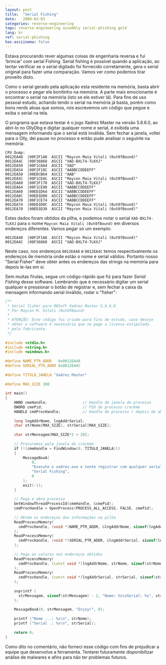 ```yaml
---
layout: post
title:  "Serial Fishing"
date:   2009-03-03
categories: reverse-engineering
tags: reverse-engineering assembly serial-phishing gold
lang: br
ref: serial-phishing
has-asciinema: false
---
```

Estava procurando rever algumas coisas de engenharia reversa e fui ‘brincar’ com serial Fishing. Serial fishing é possível quando a aplicação, ao tentar verificar se o serial digitado foi fornecido corretamente, gera o serial original para fazer uma comparação. Vamos ver como podemos tirar proveito disto.

Como o serial gerado pela aplicação esta residente na memória, basta abrir o processo e pegar ele bonitinho na memória. A parte mais emocionante é encontrar o serial na memória (isto se ele estiver lá). Para fins de uso pessoal estudo, achando tendo o serial na memória já basta, porém como bons nerds atoas que somos, nós escrevemos um código que pegue e exiba o serial na tela.

O programa que estava testar é o jogo Xadrez Master na versão 5.8.6.0, ao abri-lo no OllyDbg e digitar qualquer nome e serial, é exibida uma mensagem informando que o serial está inválida. Sem fechar a janela, voltei para o Olly, dei pause no processo e então pude analisar o seguinte na memória:

```
CPU Dump:
0012EA48  |00F2F1A8  ASCII "Maycon Maia Vitali (0ut0fBound)"
0012EA4C  |00F36868  ASCII "XAD-BXLT4-TLKXJ"
0012EA50  |00F1C8A4  ASCII "XAD"
0012EA54  |00F2F18C  ASCII "AABBCCDDEEFF"
0012EA58  |00EDCB64  ASCII "AAB"
0012EA5C  |00F1CEAC  ASCII "Maycon Maia Vitali (0ut0fBound)"
0012EA60  |00F2F170  ASCII "XAD-BXLT4-TLKXJ"
0012EA64  |00F1CE90  ASCII "AABBCCDDEEFF"
0012EA68  |00ED1D64  ASCII "AABBCCDDEEFF"
0012EA6C  |00ED1D80  ASCII "AABBCCDDEEFF"
0012EA70  |00F1CE74  ASCII "AABBCCDDEEFF"
0012EA74  |00ED1D0C  ASCII "Maycon Maia Vitali (0ut0fBound)"
0012EA78  |00ED1D38  ASCII "Maycon Maia Vitali (0ut0fBound)"
```

Estes dados foram obtidos da pilha, e podemos notar o serial `XAD-BXLT4-TLKXJ` para o nome `Maycon Maia Vitali (0ut0fBound)` em diversos endereços diferentes. Vamos pegar só um exemplo:

```
0012EA48  |00F2F1A8  ASCII "Maycon Maia Vitali (0ut0fBound)"
0012EA4C  |00F36868  ASCII "XAD-BXLT4-TLKXJ"
```

Neste caso, nos endereços `0012EA48` e `0012EA4C` temos respectivamente os endereços de memória onde estão o nome e serial válidos. Portanto nosso “Serial Fisher” deve obter antes os endereços das strings na memória para depois le-las em sí.

Sem muitas firulas, segue um código-rápido que fiz para fazer _Serial Fishing_ desse software. Lembrando que é necessário digitar um serial qualquer e pressionar o botão de registrar e, sem fechar a caixa da mensagem informando serial inválido, rodar o "fisher":

```cpp
/**
 * Serial fisher para RKSoft Xadrez Master 5.8.6.0
 * Por Maycon M. Vitali (0ut0fBound)
 *
 * ATENÇÃO: Este código foi criado para fins de estudo, caso deseje
 * obter o software é necessário que se page a licensa estipulada
 * pelo fabricante.
 */
 
#include <stdio.h>
#include <string.h>
#include <windows.h>
 
#define NAME_PTR_ADDR   0x0012EA48
#define SERIAL_PTR_ADDR 0x0012EA4C
 
#define TITULO_JANELA "Xadrez Master"
 
#define MAX_SIZE 100
 
int main()
{
    HWND cmeHandle;                // Handle da janela do processo
    DWORD cmePid;                  // PID do processo crackme
    HANDLE cmdProcHandle;          // Handle do processo ( depois de aberto )
 
    long lngAddrNome, lngAddrSerial;
    char strNome[MAX_SIZE], strSerial[MAX_SIZE];
 
    char strMensagem[MAX_SIZE*2 + 20];
 
    // Procuramos pela janela do crackme
    if (!(cmeHandle = FindWindow(0, TITULO_JANELA)))
    {
        MessageBoxA(
            0,
            "Execute o xadrez.exe e tente registrar com qualquer serial antes.",
            "Serial Fishing",
            0
        );
        exit(-1);
    }
 
    // Pega e abre processo
    GetWindowThreadProcessId(cmeHandle, &cmePid);
    cmdProcHandle = OpenProcess(PROCESS_ALL_ACCESS, FALSE, cmePid);
 
    // Obtém os endereços das informações na pilha
    ReadProcessMemory(
      cmdProcHandle, (void *)NAME_PTR_ADDR, &lngAddrNome, sizeof(lngAddrNome), NULL
    );
    ReadProcessMemory(
      cmdProcHandle, (void *)SERIAL_PTR_ADDR, &lngAddrSerial, sizeof(lngAddrSerial), NULL
    );
 
    // Pega os valores nos endereços obtidos
    ReadProcessMemory(
      cmdProcHandle, (const void *)lngAddrNome, strNome, sizeof(strNome) - 1, NULL
    );
    ReadProcessMemory(
      cmdProcHandle, (const void *)lngAddrSerial, strSerial, sizeof(strSerial) - 1, NULL
    );
 
    snprintf (
      strMensagem, sizeof(strMensagem) - 1, "Nome: %s\nSerial: %s", strNome, strSerial
    );
 
    MessageBoxA(0, strMensagem, "Enjoy!", 0);
 
    printf ("Nome ...: %s\n", strNome);
    printf ("Serial .: %s\n", strSerial);
 
    return 0;
}
```

Como dito no comentário, não forneci esse código com fins de prejudicar a equipe que desenvolve a ferramenta. Tentarei futuramente disponibilizar análise de malwares e afins para não ter problemas futuros.